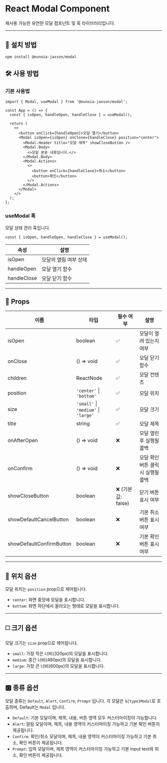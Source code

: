 # React Modal Component

재사용 가능한 유연한 모달 컴포넌트 및 훅 라이브러리입니다.

---

## 🚀 설치 방법

```bash
npm install @eunoia-jaxson/modal
```

## 🛠️ 사용 방법

### 기본 사용법

```tsx
import { Modal, useModal } from '@eunoia-jaxson/modal';

const App = () => {
  const { isOpen, handleOpen, handleClose } = useModal();

  return (
    <>
      <button onClick={handleOpen}>모달 열기</button>
      <Modal isOpen={isOpen} onClose={handleClose} position="center">
        <Modal.Header title="모달 제목" showCloseButton />
        <Modal.Body>
          <>모달 본문 내용입니다.</>
        </Modal.Body>
        <Modal.Actions>
          <>
            <button onClick={handleClose}>취소</button>
            <button>확인</button>
          </>
        </Modal.Actions>
      </Modal>
    </>
  );
};
```

### useModal 훅

모달 상태 관리 훅입니다.

```tsx
const { isOpen, handleOpen, handleClose } = useModal();
```

| 속성        | 설명                  |
| ----------- | --------------------- |
| isOpen      | 모달의 열림 여부 상태 |
| handleOpen  | 모달 열기 함수        |
| handleClose | 모달 닫기 함수        |

---

## 📌 Props

| 이름                     | 타입                                 | 필수 여부          | 설명                               |
| ------------------------ | ------------------------------------ | ------------------ | ---------------------------------- |
| isOpen                   | boolean                              | ✅                 | 모달이 열려 있는지 여부            |
| onClose                  | () => void                           | ✅                 | 모달 닫기 함수                     |
| children                 | ReactNode                            | ✅                 | 모달 컨텐츠                        |
| position                 | `'center'` \| `'bottom'`             | ✅                 | 모달 위치                          |
| size                     | `'small'` \| `'medium'` \| `'large'` | ✅                 | 모달 크기                          |
| title                    | string                               | ✅                 | 모달 제목                          |
| onAfterOpen              | () => void                           | ❌                 | 모달 열린 후 실행될 콜백           |
| onConfirm                | () => void                           | ❌                 | 모달 확인 버튼 클릭 시 실행될 콜백 |
| showCloseButton          | boolean                              | ❌ (기본값: false) | 닫기 버튼 표시 여부                |
| showDefaultCancelButton  | boolean                              | ❌                 | 기본 취소 버튼 표시 여부           |
| showDefaultConfirmButton | boolean                              | ❌                 | 기본 확인 버튼 표시 여부           |

---

## 🎨 위치 옵션

모달 위치는 `position` prop으로 제어됩니다.

- `center`: 화면 중앙에 모달을 표시합니다.
- `bottom`: 화면 하단에서 올라오는 형태로 모달을 표시합니다.

---

## ◻️ 크기 옵션

모달 크기는 `size` prop으로 제어됩니다.

- `small`: 가장 작은 너비(320px)의 모달을 표시합니다.
- `medium`: 중간 너비(480px)의 모달을 표시합니다.
- `large`: 가장 큰 너비(600px)의 모달을 표시합니다.

---

## 🅾️ 종류 옵션

모달 종류는 `Default`, `Alert`, `Confirm`, `Prompt` 입니다.
각 모달은 `${type}Modal`로 호출하며, Default는 `Modal` 입니다.

- `Default`: 기본 모달이며, 제목, 내용, 버튼 영역 모두 커스터마이징이 가능합니다.
- `Alert`: 알림 모달이며, 제목, 내용 영역이 커스터마이징 가능하고 기본 확인 버튼이 제공됩니다.
- `Confirm`: 확인/취소 모달이며, 제목, 내용 영역이 커스터마이징 가능하고 기본 취소, 확인 버튼이 제공됩니다.
- `Prompt`: 입력 모달이며, 제목 영역이 커스터마이징 가능하고 기본 input text와 취소, 확인 버튼이 제공됩니다.
